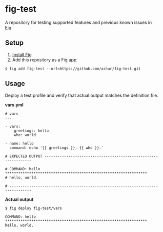 # fig-test

A repository for testing supported features and previous known issues in [Fig][fig].


## Setup

1. [Install Fig][fig-install]
1. Add this repository as a Fig app:

~~~
$ fig add fig-test --url=https://github.com/ashur/fig-test.git
~~~

[fig]: https://github.com/ashur/fig
[fig-install]: https://github.com/ashur/fig/wiki/getting-started


## Usage

Deploy a test profile and verify that actual output matches the definition file.

**vars.yml**
~~~
# vars
---

- vars:
    greetings: hello
    who: world

- name: hello
  command: echo '{{ greetings }}, {{ who }}.'

# EXPECTED OUTPUT ----------------------------------------------------------------

# COMMAND: hello *****************************************************************
# hello, world.

# --------------------------------------------------------------------------------
~~~

**Actual output**
~~~
$ fig deploy fig-test/vars

COMMAND: hello *****************************************************************
hello, world.
~~~
